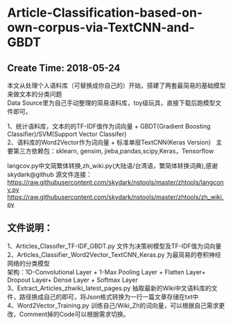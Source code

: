 # Article-Classification-based-on-own-corpus-via-TextCNN-and-GBDT
## Create Time: 2018-05-24
本文从处理个人语料库（可替换成你自己的）开始，搭建了两套最简易的基础模型来做文本的分类问题  
Data Source里为自己手动整理的简易语料库，toy级玩具，直接下载后跑模型文件即可。  

1、统计语料库，文本的的TF-IDF值作为词向量 + GBDT(Gradient Boosting Classifier)/SVM(Support Vector Classifer)  
2、语料库的Word2Vector作为词向量 + 标准单层TextCNN(Keras Version)  
主要第三方依赖包：sklearn, gensim, jieba,pandas,scipy,Keras，Tensorflow  

langcov.py中文简繁体转换,zh_wiki.py(大陆语/台湾语，繁简体转换词典),感谢skydark@github 源文件连接：  
https://raw.githubusercontent.com/skydark/nstools/master/zhtools/langconv.py  
https://raw.githubusercontent.com/skydark/nstools/master/zhtools/zh_wiki.py  

## 文件说明：  
1、Articles_Classifer_TF-IDF_GBDT.py 文件为决策树模型及TF-IDF值为词向量  
2、Articles_Classifier_Word2Vector_TextCNN_Keras.py 为最简易的卷积神经网络的分类模型  
架构：1D-Convolutional Layer + 1-Max Pooling Layer + Flatten Layer+ Dropout Layer+ Dense Layer + Softmax Layer  
3、Extract_Articles_zhwiki_latest_pages.py 抽取最新的Wiki中文语料库的文件，路径换成自己的即可，将Json格式转换为一行一篇文章存储在txt中  
4、Word2Vector_Training.py 训练自己/Wiki_Zh的词向量，可以根据自己需求更改，Comment掉的Code可以根据需求切换。
